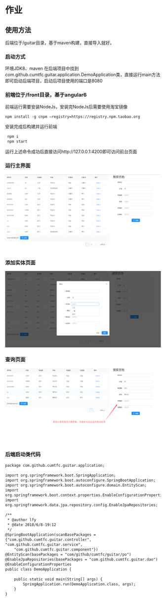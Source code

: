 # 作业


## 使用方法
后端位于/guitar目录，基于maven构建，直接导入就好。
### 启动方式
   环境JDK8、maven
   在后端项目中找到com.github.cumtfc.guitar.application.DemoApplication类，直接运行main方法即可启动后端项目，启动后项目使用的端口是8080
### 前端位于/front目录，基于angular6
前端运行需要安装NodeJs，安装完NodeJs后需要使用淘宝镜像

```
npm install -g cnpm –registry=https://registry.npm.taobao.org
```
安装完成后构建并运行前端
```bash
 npm i
 npm start
```
运行上述命令成功后直接访问http://127.0.0.1:4200即可访问前台页面


### 运行主界面
![mian](pic/main.png)
### 添加实体页面
![save](pic/save.png)
### 查询页面
![query](pic/query.png)
### 后端启动类代码

```
package com.github.cumtfc.guitar.application;

import org.springframework.boot.SpringApplication;
import org.springframework.boot.autoconfigure.SpringBootApplication;
import org.springframework.boot.autoconfigure.domain.EntityScan;
import org.springframework.boot.context.properties.EnableConfigurationProperties;
import org.springframework.data.jpa.repository.config.EnableJpaRepositories;

/**
 * @author lfy
 * @date 2018/6/8-19:12
 */
@SpringBootApplication(scanBasePackages = {"com.github.cumtfc.guitar.controller", "com.github.cumtfc.guitar.service",
    "com.github.cumtfc.guitar.component"})
@EntityScan(basePackages = "com/github/cumtfc/guitar/po")
@EnableJpaRepositories(basePackages = "com.github.cumtfc.guitar.dao")
@EnableConfigurationProperties
public class DemoApplication {

    public static void main(String[] args) {
        SpringApplication.run(DemoApplication.class, args);
    }
}
```
